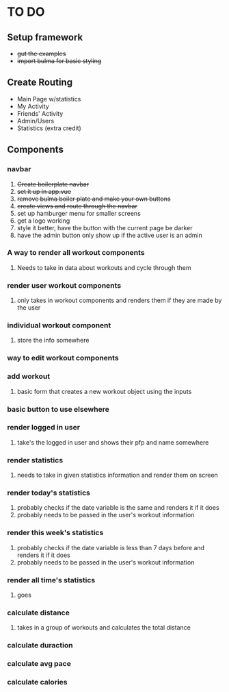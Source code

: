 # TO DO

## Setup framework
- ~~gut the examples~~
- ~~import bulma for basic styling~~

## Create Routing
- Main Page w/statistics
- My Activity
- Friends' Activity
- Admin/Users
- Statistics (extra credit)

## Components
### navbar
1. ~~Create boilerplate navbar~~
2. ~~set it up in app.vue~~
3. ~~remove bulma boiler plate and make your own buttons~~
4. ~~create views and route through the navbar~~
5. set up hamburger menu for smaller screens
6. get a logo working 
7. style it better, have the button with the current page be darker
8. have the admin button only show up if the active user is an admin
### A way to render all workout components
1. Needs to take in data about workouts and cycle through them
### render user workout components
1. only takes in workout components and renders them if they are made by the user
### individual workout component
1. store the info somewhere
### way to edit workout components
### add workout
1. basic form that creates a new workout object using the inputs
### basic button to use elsewhere
### render logged in user
1. take's the logged in user and shows their pfp and name somewhere
### render statistics
1. needs to take in given statistics information and render them on screen
### render today's statistics
1. probably checks if the date variable is the same and renders it if it does
2. probably needs to be passed in the user's workout information
### render this week's statistics
1. probably checks if the date variable is less than 7 days before and renders it if it does
2. probably needs to be passed in the user's workout information
### render all time's statistics
1. goes 
### calculate distance
1. takes in a group of workouts and calculates the total distance
### calculate duraction
### calculate avg pace
### calculate calories